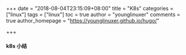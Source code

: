 +++
date = "2018-08-04T23:15:09+08:00"
title = "K8s"
categories = ["linux"]
tags = ["linux"]
toc = true
author = "younglinuxer"
comments = true
author_homepage =  "https://younglinuxer.github.io/hugo/"

+++

#### k8s 小结